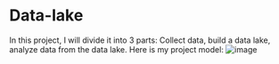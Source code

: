 # Data-lake

In this project, I will divide it into 3 parts: Collect data, build a data lake, analyze data from the data lake.
Here is my project model:
![image](https://github.com/TuanMinh3006/Data-lake/assets/144102358/f2807342-2f6e-470b-9751-c65a21a566cb)
